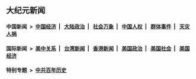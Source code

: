 ## 大纪元新闻

#### 中国新闻 &nbsp;>&nbsp; [中国经济](indexes/ncid283/README.md?03200045) &nbsp;| &nbsp; [大陆政治](indexes/ncid277/README.md?03200045) &nbsp;| &nbsp; [社会万象](indexes/ncid282/README.md?03200045) &nbsp;| &nbsp; [中国人权](indexes/ncid278/README.md?03200045) &nbsp;| &nbsp; [群体事件](indexes/ncid279/README.md?03200045) &nbsp;| &nbsp; [天灾人祸](indexes/ncid280/README.md?03200045)

#### 国际新闻 &nbsp;>&nbsp; [美中关系](indexes/nf1412576/README.md?03200045) &nbsp;| &nbsp; [台湾新闻](indexes/ncid1349361/README.md?03200045) &nbsp;| &nbsp; [香港新闻](indexes/ncid1349362/README.md?03200045) &nbsp;| &nbsp; [美国政治](indexes/ncid1078159/README.md?03200045) &nbsp;| &nbsp; [美国社会](indexes/ncid1078160/README.md?03200045) &nbsp;| &nbsp; [美国经济](indexes/ncid1078158/README.md?03200045)

#### 特别专题 &nbsp;>&nbsp; [中共百年历史](https://github.com/epoch-news/epoch-special/blob/master/README.md?03200045)  
